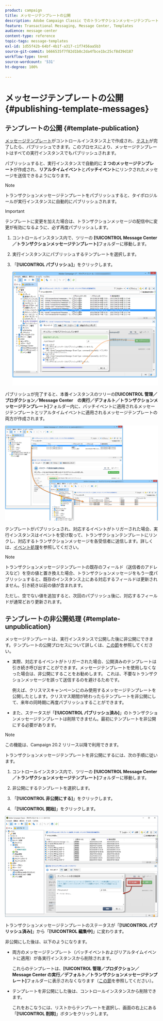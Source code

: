 ```yaml
---
product: campaign
title: メッセージテンプレートの公開
description: Adobe Campaign Classic でのトランザクションメッセージテンプレートのパブリッシュと非公開処理について説明します
feature: Transactional Messaging, Message Center, Templates
audience: message-center
content-type: reference
topic-tags: message-templates
exl-id: 1d55f42b-64bf-4b1f-a317-c1f7456aa5b3
source-git-commit: b666535f7f82d1b8c2da4fbce1bc25cf8d39d187
workflow-type: tm+mt
source-wordcount: '531'
ht-degree: 100%

---
```


# メッセージテンプレートの公開 {#publishing-template-messages}



## テンプレートの公開 {#template-publication}

[メッセージテンプレート](../../message-center/using/creating-the-message-template.md)がコントロールインスタンス上で作成され、[テスト](../../message-center/using/testing-message-templates.md)が完了したら、パブリッシュできます。このプロセスにより、メッセージテンプレートはすべての実行インスタンスでもパブリッシュされます。

パブリッシュすると、実行インスタンスで自動的に **2 つのメッセージテンプレート**&#x200B;が作成され、**リアルタイムイベント**&#x200B;と&#x200B;**バッチイベント**&#x200B;にリンクされたメッセージを送信できるようになります。

>[!NOTE]
>
>トランザクションメッセージテンプレートをパブリッシュすると、タイポロジルールが実行インスタンスに自動的にパブリッシュされます。

>[!IMPORTANT]
>
>テンプレートに変更を加えた場合は、トランザクションメッセージの配信中に変更が有効になるように、必ず再度パブリッシュします。

1. コントロールインスタンス内で、ツリーの **[!UICONTROL Message Center／トランザクションメッセージテンプレート]**&#x200B;フォルダーに移動します。
1. 実行インスタンスにパブリッシュするテンプレートを選択します。
1. 「**[!UICONTROL パブリッシュ]**」をクリックします。

   ![](assets/messagecenter_publish_model_008.png)

パブリッシュが完了すると、本番インスタンスのツリーの&#x200B;**[!UICONTROL 管理／プロダクション／Message Center　の実行／デフォルト／トランザクションメッセージテンプレート]**&#x200B;フォルダー内に、バッチイベントに適用されるメッセージテンプレートとリアルタイムイベントに適用されるメッセージテンプレートの両方が作成されます。

![](assets/messagecenter_deployed_model_001.png)

テンプレートがパブリッシュされ、対応するイベントがトリガーされた場合、実行インスタンスはイベントを受け取って、トランザクションテンプレートにリンクし、対応するトランザクションメッセージを各受信者に送信します。詳しくは、[イベント処理](../../message-center/using/about-event-processing.md)を参照してください。

>[!NOTE]
>
>トランザクションメッセージテンプレートの既存のフィールド（送信者のアドレスなど）を空の値と置き換えた場合、トランザクションメッセージをもう一度パブリッシュすると、既存のインスタンス上にある対応するフィールドは更新されません。引き続き以前の値が含まれます。
>
>ただし、空でない値を追加すると、次回のパブリッシュ後に、対応するフィールドが通常どおり更新されます。

## テンプレートの非公開処理 {#template-unpublication}

メッセージテンプレートは、実行インスタンスで公開した後に非公開にできます。テンプレートの公開プロセスについて詳しくは、[この節](#template-publication)を参照してください。

* 実際、対応するイベントがトリガーされた場合、公開済みのテンプレートは引き続き呼び出すことができます。メッセージテンプレートを使用しなくなった場合は、非公開にすることをお勧めします。 これは、不要なトランザクションメッセージを誤って送信するのを避けるためです。

  例えば、クリスマスキャンペーンにのみ使用するメッセージテンプレートを公開したとします。クリスマス期間が終わったらテンプレートを非公開にして、来年の同時期に再度パブリッシュすることができます。

* また、ステータスが「**[!UICONTROL パブリッシュ済み]**」のトランザクションメッセージテンプレートは削除できません。最初にテンプレートを非公開にする必要があります。

>[!NOTE]
>
>この機能は、Campaign 20.2 リリース以降で利用できます。

トランザクションメッセージテンプレートを非公開にするには、次の手順に従います。

1. コントロールインスタンス内で、ツリーの **[!UICONTROL Message Center／トランザクションメッセージテンプレート]**&#x200B;フォルダーに移動します。
1. 非公開にするテンプレートを選択します。
1. 「**[!UICONTROL 非公開にする]**」をクリックします。

   <!--1. Fill in the **[!UICONTROL Log of the process]** field.-->

1. 「**[!UICONTROL 開始]**」をクリックします。

![](assets/message-center-unpublish.png)

トランザクションメッセージテンプレートのステータスが「**[!UICONTROL パブリッシュ済み]**」から「**[!UICONTROL 編集中]**」に変わります。

非公開にした後は、以下のようになります。

* 両方のメッセージテンプレート（バッチイベントおよびリアルタイムイベントに適用）が各実行インスタンスから削除されます。

  これらのテンプレートは、**[!UICONTROL 管理／プロダクション／Message Center の実行／デフォルト／トランザクションメッセージテンプレート]**&#x200B;フォルダーに表示されなくなります（[この節](#template-publication)を参照してください）。

* テンプレートを非公開にした後は、コントロールインスタンスから削除できます。

  これをおこなうには、リストからテンプレートを選択し、画面の右上にある「**[!UICONTROL 削除]**」ボタンをクリックします。
